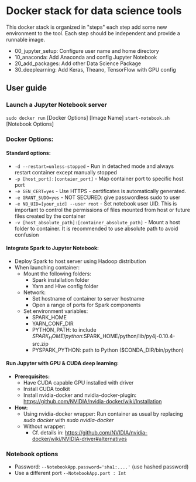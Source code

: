 # Docker stack for data science tools

This docker stack is organized in "steps" each step add some new environment to the tool.
Each step should be independent and provide a runnable image.
* 00_jupyter_setup: Configure user name and home directory
* 10_anaconda: Add Anaconda and config Jupyter Notebook
* 20_add_packages: Add other Data Science Package
* 30_deeplearning: Add Keras, Theano, TensorFlow with GPU config

## User guide
### Launch a Jupyter Notebook server
`sudo docker run` [Docker Options] [Image Name] `start-notebook.sh` [Notebook Options]

### Docker Options:
#### Standard options:
* `-d --restart=unless-stopped` - Run in detached mode and always restart container except manually stopped
* `-p [host_port]:[contaier_port]` - Map container port to specific host port
* `-e GEN_CERT=yes` - Use HTTPS - certificates is automatically generated.
* `-e GRANT_SUDO=yes` - NOT SECURED: give passwordless sudo to user
* `-e NB_UID=[your_uid] --user root` - Set notebook user UID. This is important to control the permissions of files mounted from host or future files created by the container
* `-v [host_absolute_path]:[container_absolute_path]` - Mount a host folder to container. It is recommended to use absolute path to avoid confusion

#### Integrate Spark to Jupyter Notebook:
* Deploy Spark to host server using Hadoop distribution
* When launching container:
    * Mount the following folders:
        * Spark installation folder
        * Yarn and Hive config folder
    * Network:
        * Set hostname of container to server hostname
        * Open a range of ports for Spark components
    * Set environment variables:
        * SPARK_HOME
        * YARN_CONF_DIR
        * PYTHON_PATH: to include $SPARK_HOME/python:$SPARK_HOME/python/lib/py4j-0.10.4-src.zip
        * PYSPARK_PYTHON: path to Python ($CONDA_DIR/bin/python)

#### Run Jupyter with GPU & CUDA deep learning:
* **Prerequisites:**
  * Have CUDA capable GPU installed with driver
  * Install CUDA toolkit
  * Install nvidia-docker and nvidia-docker-plugin: https://github.com/NVIDIA/nvidia-docker/wiki/Installation
* **How:** 
  * Using nvidia-docker wrapper: Run container as usual by replacing _sudo docker_ with _sudo nvidia-docker_  
  * Without wrapper:
    * Cf. details in: https://github.com/NVIDIA/nvidia-docker/wiki/NVIDIA-driver#alternatives

### Notebook options
* Password: `--NotebookApp.password='sha1:....'` (use hashed password)
* Use a different port `--NotebookApp.port : Int`

